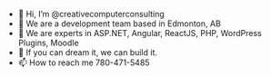 - 👋 Hi, I’m @creativecomputerconsulting
- 👀 We are a development team based in Edmonton, AB
- 🌱 We are experts in ASP.NET, Angular, ReactJS, PHP, WordPress Plugins, Moodle
- 💞️ If you can dream it, we can build it.
- 📫 How to reach me 780-471-5485

<!---
creativecomputerconsulting/creativecomputerconsulting is a ✨ special ✨ repository because its `README.md` (this file) appears on your GitHub profile.
You can click the Preview link to take a look at your changes.
--->
